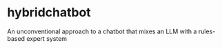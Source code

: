 # hybridchatbot
An unconventional approach to a chatbot that mixes an LLM with a rules-based expert system
